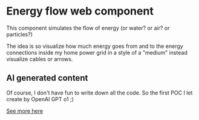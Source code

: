 # Energy flow web component

This component simulates the flow of energy (or water? or air? or particles?)

The idea is so visualize how much energy goes from and to the energy connections inside my home power grid in a style of
a "medium" instead visualize cables or arrows.

## AI generated content
Of course, I don't have fun to write down all the code. So the first POC I let create by OpenAI GPT o1 ;)

[See more here](AI-First-Draft.md)
